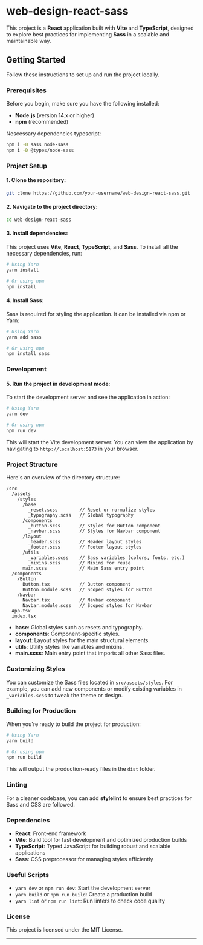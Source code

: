 # web-design-react-sass

This project is a **React** application built with **Vite** and **TypeScript**, designed to explore best practices for implementing **Sass** in a scalable and maintainable way.

## Getting Started

Follow these instructions to set up and run the project locally.

### Prerequisites

Before you begin, make sure you have the following installed:

- **Node.js** (version 14.x or higher)
- **npm** (recommended)

Nescessary dependencies typescript:

```bash
npm i -D sass node-sass
npm i -D @types/node-sass
```

### Project Setup

#### 1. Clone the repository:

```bash
git clone https://github.com/your-username/web-design-react-sass.git
```

#### 2. Navigate to the project directory:

```bash
cd web-design-react-sass
```

#### 3. Install dependencies:

This project uses **Vite**, **React**, **TypeScript**, and **Sass**. To install all the necessary dependencies, run:

```bash
# Using Yarn
yarn install

# Or using npm
npm install
```

#### 4. Install Sass:

Sass is required for styling the application. It can be installed via npm or Yarn:

```bash
# Using Yarn
yarn add sass

# Or using npm
npm install sass
```

### Development

#### 5. Run the project in development mode:

To start the development server and see the application in action:

```bash
# Using Yarn
yarn dev

# Or using npm
npm run dev
```

This will start the Vite development server. You can view the application by navigating to `http://localhost:5173` in your browser.

### Project Structure

Here's an overview of the directory structure:

```
/src
  /assets
    /styles
      /base
        _reset.scss        // Reset or normalize styles
        _typography.scss   // Global typography
      /components
        _button.scss       // Styles for Button component
        _navbar.scss       // Styles for Navbar component
      /layout
        _header.scss       // Header layout styles
        _footer.scss       // Footer layout styles
      /utils
        _variables.scss    // Sass variables (colors, fonts, etc.)
        _mixins.scss       // Mixins for reuse
      main.scss            // Main Sass entry point
  /components
    /Button
      Button.tsx           // Button component
      Button.module.scss   // Scoped styles for Button
    /Navbar
      Navbar.tsx           // Navbar component
      Navbar.module.scss   // Scoped styles for Navbar
  App.tsx
  index.tsx
```

- **base**: Global styles such as resets and typography.
- **components**: Component-specific styles.
- **layout**: Layout styles for the main structural elements.
- **utils**: Utility styles like variables and mixins.
- **main.scss**: Main entry point that imports all other Sass files.

### Customizing Styles

You can customize the Sass files located in `src/assets/styles`. For example, you can add new components or modify existing variables in `_variables.scss` to tweak the theme or design.

### Building for Production

When you're ready to build the project for production:

```bash
# Using Yarn
yarn build

# Or using npm
npm run build
```

This will output the production-ready files in the `dist` folder.

### Linting

For a cleaner codebase, you can add **stylelint** to ensure best practices for Sass and CSS are followed.

### Dependencies

- **React**: Front-end framework
- **Vite**: Build tool for fast development and optimized production builds
- **TypeScript**: Typed JavaScript for building robust and scalable applications
- **Sass**: CSS preprocessor for managing styles efficiently

### Useful Scripts

- `yarn dev` or `npm run dev`: Start the development server
- `yarn build` or `npm run build`: Create a production build
- `yarn lint` or `npm run lint`: Run linters to check code quality

### License

This project is licensed under the MIT License.

---
